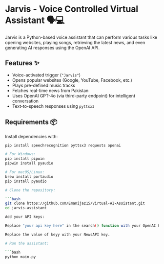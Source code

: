 # Jarvis - Voice Controlled Virtual Assistant 🗣️💻

Jarvis is a Python-based voice assistant that can perform various tasks like opening websites, playing songs, retrieving the latest news, and even generating AI responses using the OpenAI API.

## Features ✨

- Voice-activated trigger (`"Jarvis"`)
- Opens popular websites (Google, YouTube, Facebook, etc.)
- Plays pre-defined music tracks
- Fetches real-time news from Pakistan
- Uses OpenAI GPT-4o (via third-party endpoint) for intelligent conversation
- Text-to-speech responses using `pyttsx3`

## Requirements 📦

Install dependencies with:

```bash
pip install speechrecognition pyttsx3 requests openai

# For Windows:
pip install pipwin
pipwin install pyaudio

# For macOS/Linux:
brew install portaudio
pip install pyaudio

# Clone the repository:

```bash
git clone https://github.com/Emanijaz15/Virtual-AI-Assistant.git
cd jarvis-assistant

Add your API keys:

Replace "your api key here" in the search() function with your OpenAI key.

Replace the value of keyy with your NewsAPI key.

# Run the assistant:

```bash
python main.py
